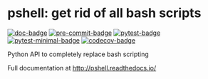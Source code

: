 pshell: get rid of all bash scripts
===================================
[![doc-badge](https://github.com/crusaderky/pshell/actions/workflows/docs.yml/badge.svg)](https://github.com/crusaderky/pshell/actions)
[![pre-commit-badge](https://github.com/crusaderky/pshell/actions/workflows/pre-commit.yml/badge.svg)](https://github.com/crusaderky/pshell/actions)
[![pytest-badge](https://github.com/crusaderky/pshell/actions/workflows/pytest.yml/badge.svg)](https://github.com/crusaderky/pshell/actions)
[![pytest-minimal-badge](https://github.com/crusaderky/pshell/actions/workflows/pytest-minimal.yml/badge.svg)](https://github.com/crusaderky/pshell/actions)
[![codecov-badge](https://codecov.io/gh/crusaderky/pshell/branch/main/graph/badge.svg)](https://codecov.io/gh/crusaderky/pshell/branch/main)


Python API to completely replace bash scripting

Full documentation at http://pshell.readthedocs.io/
